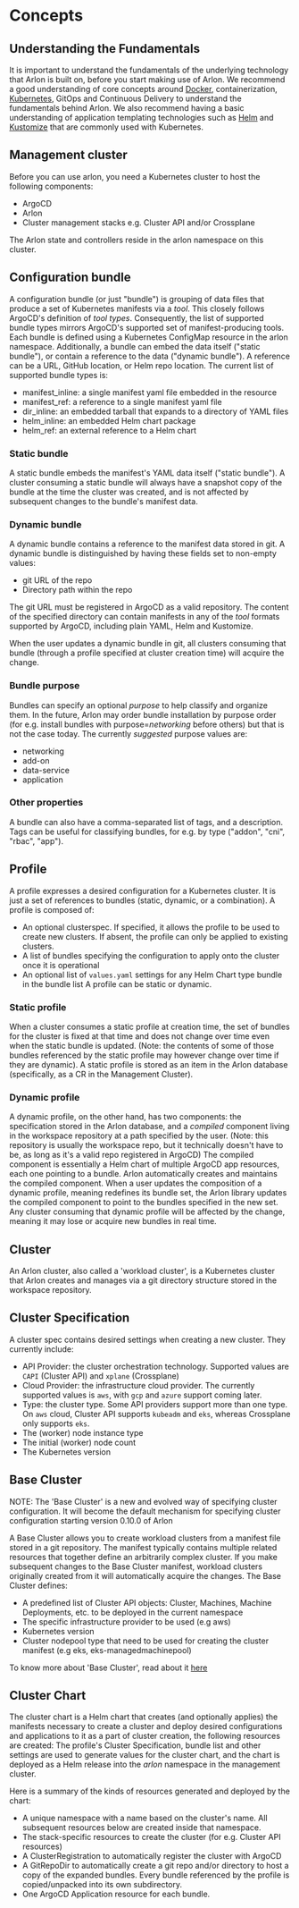 # Concepts

## Understanding the Fundamentals

It is important to understand the fundamentals of the underlying technology that Arlon is built on, before you start making use of Arlon. 
We recommend a good understanding of core concepts around [Docker](https://www.docker.com/), containerization, [Kubernetes](https://kubernetes.io/), GitOps and Continuous Delivery to understand the fundamentals behind Arlon. 
We also recommend having a basic understanding of application templating technologies such as [Helm](https://helm.sh) and [Kustomize](https://kustomize.io) that are commonly used with Kubernetes. 

## Management cluster

Before you can use arlon, you need a Kubernetes cluster to host the following components:

- ArgoCD
- Arlon
- Cluster management stacks e.g. Cluster API and/or Crossplane

The Arlon state and controllers reside in the arlon namespace on this cluster. 

## Configuration bundle

A configuration bundle (or just "bundle") is grouping of data files that
produce a set of Kubernetes manifests via a *tool*. This closely follows ArgoCD's
definition of *tool types*. Consequently, the list of supported bundle
types mirrors ArgoCD's supported set of manifest-producing tools.
Each bundle is defined using a Kubernetes ConfigMap resource in the arlon namespace.
Additionally, a bundle can embed the data itself ("static bundle"), or contain a reference
to the data ("dynamic bundle"). A reference can be a URL, GitHub location, or Helm repo location.
The current list of supported bundle types is:

- manifest_inline: a single manifest yaml file embedded in the resource
- manifest_ref: a reference to a single manifest yaml file
- dir_inline: an embedded tarball that expands to a directory of YAML files
- helm_inline: an embedded Helm chart package
- helm_ref: an external reference to a Helm chart

### Static bundle

A static bundle embeds the manifest's YAML data itself ("static bundle").
A cluster consuming a static bundle will always have a snapshot copy of
the bundle at the time the cluster was created, and is not affected by subsequent
changes to the bundle's manifest data.

### Dynamic bundle

A dynamic bundle contains a reference to the manifest data stored in git.
A dynamic bundle is distinguished
by having these fields set to non-empty values:

- git URL of the repo
- Directory path within the repo

The git URL must be registered in ArgoCD as a valid repository. The content of
the specified directory can contain manifests in any of the *tool* formats supported
by ArgoCD, including plain YAML, Helm and Kustomize.

When the user updates a dynamic bundle in git, all clusters consuming that bundle
(through a profile specified at cluster creation time) will acquire the change.

### Bundle purpose

Bundles can specify an optional *purpose* to help classify and organize them.
In the future, Arlon may order bundle installation by purpose order (for e.g.
install bundles with purpose=*networking* before others) but that is not the
case today. The currently *suggested* purpose values are:

- networking
- add-on
- data-service
- application

### Other properties

A bundle can also have a comma-separated list of tags, and a description.
Tags can be useful for classifying bundles, for e.g. by type
("addon", "cni", "rbac", "app").

## Profile

A profile expresses a desired configuration for a Kubernetes cluster.
It is just a set of references to bundles (static, dynamic, or a combination).
A profile is composed of:

- An optional clusterspec. If specified, it allows the profile
  to be used to create new clusters.
  If absent, the profile can only be applied to existing clusters.
- A list of bundles specifying the configuration to apply onto the cluster
  once it is operational
- An optional list of `values.yaml` settings for any Helm Chart type bundle
  in the bundle list
A profile can be static or dynamic.

### Static profile

When a cluster consumes a static profile
at creation time, the set of bundles for the cluster is fixed at that time
and does not change over time even when the static bundle is updated.
(Note: the contents of some of those bundles referenced by the static
profile may however change over time if they are dynamic).
A static profile is stored as an item
in the Arlon database (specifically, as a CR in the Management Cluster).

### Dynamic profile

A dynamic profile, on the other hand, has two components: the specification
stored in the Arlon database, and a *compiled* component living in the workspace
repository at a path specified by the user.
(Note: this repository is usually the workspace repo, but it technically doesn't
have to be, as long as it's a valid repo registered in ArgoCD)
The compiled component is essentially a
Helm chart of multiple ArgoCD app resources, each one pointing to a bundle.
Arlon automatically creates and maintains the compiled component.
When a user updates the composition of a dynamic profile, meaning redefines its
bundle set, the Arlon library updates the compiled component to point to the
bundles specified in the new set. Any cluster
consuming that dynamic profile will be affected by the change, meaning it may lose
or acquire new bundles in real time.

## Cluster

An Arlon cluster, also called a 'workload cluster', is a Kubernetes cluster
that Arlon creates and manages via a git directory structure stored in
the workspace repository.

## Cluster Specification

A cluster spec contains desired settings when creating a new cluster.
They currently include:

- API Provider: the cluster orchestration technology. Supported values are `CAPI` (Cluster API) and `xplane` (Crossplane)
- Cloud Provider: the infrastructure cloud provider. The currently supported values is `aws`, with `gcp` and `azure` support coming later.
- Type: the cluster type. Some API providers support more than one type. On `aws` cloud, Cluster API supports `kubeadm` and `eks`, whereas Crossplane only supports `eks`.
- The (worker) node instance type
- The initial (worker) node count
- The Kubernetes version

## Base Cluster 

NOTE: The 'Base Cluster' is a new and evolved way of specifying cluster configuration. It will become the default mechanism for specifying cluster configuration starting version 0.10.0 of Arlon

A Base Cluster allows you to create workload clusters from a manifest file stored in a git repository. The manifest
typically contains multiple related resources that together define an arbitrarily complex cluster.
If you make subsequent changes to the Base Cluster manifest, workload clusters originally created from it will automatically acquire the changes.
The Base Cluster defines:

- A predefined list of Cluster API objects: Cluster, Machines, Machine Deployments, etc. to be deployed in the current namespace
- The specific infrastructure provider to be used (e.g aws)
- Kubernetes version
- Cluster nodepool type that need to be used for creating the cluster manifest (e.g eks, eks-managedmachinepool)

To know more about 'Base Cluster', read about it [here](./baseclusters.md)

## Cluster Chart

The cluster chart is a Helm chart that creates (and optionally applies) the manifests necessary to create a cluster and deploy desired configurations and applications to it as a part of cluster creation, the following resources are created: The profile's Cluster Specification, bundle list and other settings are used to generate values for the cluster chart, and the chart is deployed as a Helm release into the *arlon* namespace in the management cluster.

Here is a summary of the kinds of resources generated and deployed by the chart:

- A unique namespace with a name based on the cluster's name. All subsequent
  resources below are created inside that namespace.
- The stack-specific resources to create the cluster (for e.g. Cluster API resources)
- A ClusterRegistration to automatically register the cluster with ArgoCD
- A GitRepoDir to automatically create a git repo and/or directory to host a copy
  of the expanded bundles. Every bundle referenced by the profile is
  copied/unpacked into its own subdirectory.
- One ArgoCD Application resource for each bundle.
